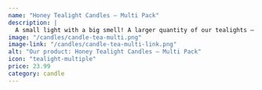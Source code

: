 ```yaml
---
name: "Honey Tealight Candles — Multi Pack"
description: |
  A small light with a big smell! A larger quantity of our tealights — pack contains 20.
image: "/candles/candle-tea-multi.png"
image-link: "/candles/candle-tea-multi-link.png"
alt: "Our product: Honey Tealight Candles — Multi Pack"
icon: "tealight-multiple"
price: 23.99
category: candle
---
```


